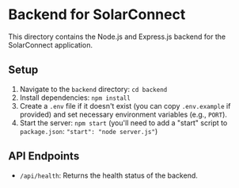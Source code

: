 # Backend for SolarConnect

This directory contains the Node.js and Express.js backend for the SolarConnect application.

## Setup

1.  Navigate to the `backend` directory: `cd backend`
2.  Install dependencies: `npm install`
3.  Create a `.env` file if it doesn't exist (you can copy `.env.example` if provided) and set necessary environment variables (e.g., `PORT`).
4.  Start the server: `npm start` (you'll need to add a "start" script to `package.json`: `"start": "node server.js"`)

## API Endpoints

*   `/api/health`: Returns the health status of the backend.
